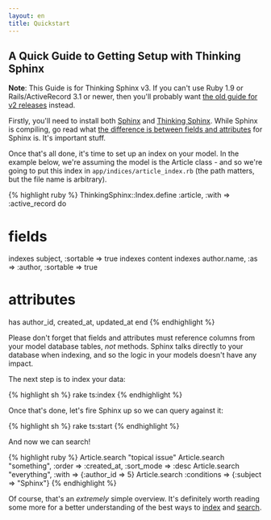 ```yaml
---
layout: en
title: Quickstart
---
```


## A Quick Guide to Getting Setup with Thinking Sphinx

<div class="note">
  <p><strong>Note</strong>: This Guide is for Thinking Sphinx v3. If you can't use Ruby 1.9 or Rails/ActiveRecord 3.1 or newer, then you'll probably want <a href="quickstart_ts2.html">the old guide for v2 releases</a> instead.</p>
</div>

Firstly, you'll need to install both [Sphinx](installing_sphinx.html) and [Thinking Sphinx](installing_thinking_sphinx.html). While Sphinx is compiling, go read what [the difference is between fields and attributes](sphinx_basics.html) for Sphinx is. It's important stuff.

Once that's all done, it's time to set up an index on your model. In the example below, we're assuming the model is the Article class - and so we're going to put this index in `app/indices/article_index.rb` (the path matters, but the file name is arbitrary).

{% highlight ruby %}
ThinkingSphinx::Index.define :article, :with => :active_record do
  # fields
  indexes subject, :sortable => true
  indexes content
  indexes author.name, :as => :author, :sortable => true

  # attributes
  has author_id, created_at, updated_at
end
{% endhighlight %}

Please don't forget that fields and attributes must reference columns from your model database tables, *not* methods. Sphinx talks directly to your database when indexing, and so the logic in your models doesn't have any impact.

The next step is to index your data:

{% highlight sh %}
rake ts:index
{% endhighlight %}

Once that's done, let's fire Sphinx up so we can query against it:

{% highlight sh %}
rake ts:start
{% endhighlight %}

And now we can search!

{% highlight ruby %}
Article.search "topical issue"
Article.search "something", :order => :created_at,
  :sort_mode => :desc
Article.search "everything", :with => {:author_id => 5}
Article.search :conditions => {:subject => "Sphinx"}
{% endhighlight %}

Of course, that's an _extremely_ simple overview. It's definitely worth reading some more for a better understanding of the best ways to [index](indexing.html) and [search](searching.html).
